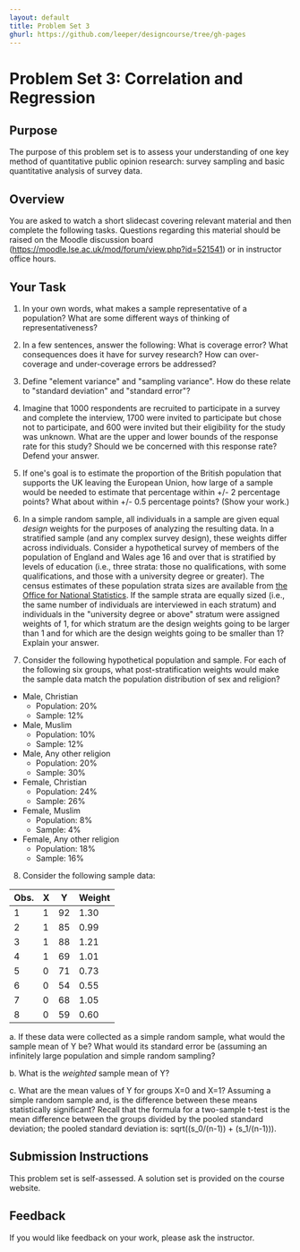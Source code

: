 ```yaml
---
layout: default
title: Problem Set 3
ghurl: https://github.com/leeper/designcourse/tree/gh-pages
---
```


# Problem Set 3: Correlation and Regression

## Purpose

The purpose of this problem set is to assess your understanding of one key method of quantitative public opinion research: survey sampling and basic quantitative analysis of survey data.

## Overview

You are asked to watch a short slidecast covering relevant material and then complete the following tasks. Questions regarding this material should be raised on the Moodle discussion board (https://moodle.lse.ac.uk/mod/forum/view.php?id=521541) or in instructor office hours.

## Your Task

 1. In your own words, what makes a sample representative of a population? What are some different ways of thinking of representativeness?
 
 2. In a few sentences, answer the following: What is coverage error? What consequences does it have for survey research? How can over-coverage and under-coverage errors be addressed?
 
 3. Define "element variance" and "sampling variance". How do these relate to "standard deviation" and "standard error"?
 
 4. Imagine that 1000 respondents are recruited to participate in a survey and complete the interview, 1700 were invited to participate but chose not to participate, and 600 were invited but their eligibility for the study was unknown. What are the upper and lower bounds of the response rate for this study? Should we be concerned with this response rate? Defend your answer.
 
 5. If one's goal is to estimate the proportion of the British population that supports the UK leaving the European Union, how large of a sample would be needed to estimate that percentage within +/- 2 percentage points? What about within +/- 0.5 percentage points? (Show your work.)
 
 6. In a simple random sample, all individuals in a sample are given equal *design* weights for the purposes of analyzing the resulting data. In a stratified sample (and any complex survey design), these weights differ across individuals. Consider a hypothetical survey of members of the population of England and Wales age 16 and over that is stratified by levels of education (i.e., three strata: those no qualifications, with some qualifications, and those with a university degree or greater). The census estimates of these population strata sizes are available from [the Office for National Statistics](http://www.ons.gov.uk/ons/rel/census/2011-census-analysis/local-area-analysis-of-qualifications-across-england-and-wales/info-highest-qualifications.html). If the sample strata are equally sized (i.e., the same number of individuals are interviewed in each stratum) and individuals in the "university degree or above" stratum were assigned weights of 1, for which stratum are the design weights going to be larger than 1 and for which are the design weights going to be smaller than 1? Explain your answer.
 
 7. Consider the following hypothetical population and sample. For each of the following six groups, what post-stratification weights would make the sample data match the population distribution of sex and religion?
 
   - Male, Christian
     - Population: 20%
     - Sample: 12%
   - Male, Muslim
     - Population: 10%
     - Sample: 12%
   - Male, Any other religion
     - Population: 20%
     - Sample: 30%
   - Female, Christian
     - Population: 24%
     - Sample: 26%
   - Female, Muslim
     - Population: 8%
     - Sample: 4%
   - Female, Any other religion
     - Population: 18%
     - Sample: 16%
 
 8. Consider the following sample data:
 
  | Obs. | X | Y  | Weight |
  | ---- | - | -- | ------ |
  | 1    | 1 | 92 | 1.30   |
  | 2    | 1 | 85 | 0.99   |
  | 3    | 1 | 88 | 1.21   |
  | 4    | 1 | 69 | 1.01   |
  | 5    | 0 | 71 | 0.73   |
  | 6    | 0 | 54 | 0.55   |
  | 7    | 0 | 68 | 1.05   |
  | 8    | 0 | 59 | 0.60   |
  
  a. If these data were collected as a simple random sample, what would the sample mean of Y be? What would its standard error be (assuming an infinitely large population and simple random sampling?
  
  b. What is the *weighted* sample mean of Y?
  
  c. What are the mean values of Y for groups X=0 and X=1? Assuming a simple random sample and, is the difference between these means statistically significant? Recall that the formula for a two-sample t-test is the mean difference between the groups divided by the pooled standard deviation; the pooled standard deviation is: sqrt((s_0/(n-1)) + (s_1/(n-1))).

## Submission Instructions

This problem set is self-assessed. A solution set is provided on the course website. 

## Feedback

If you would like feedback on your work, please ask the instructor.


